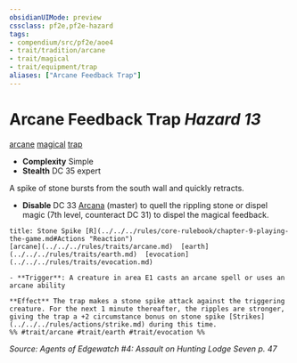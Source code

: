 ```yaml
---
obsidianUIMode: preview
cssclass: pf2e,pf2e-hazard
tags:
- compendium/src/pf2e/aoe4
- trait/tradition/arcane
- trait/magical
- trait/equipment/trap
aliases: ["Arcane Feedback Trap"]
---
```

# Arcane Feedback Trap *Hazard 13*  
[arcane](arcane.md)  [magical](magical.md)  [trap](trap.md)  

- **Complexity** Simple
- **Stealth** DC 35 expert  

A spike of stone bursts from the south wall and quickly retracts.

- **Disable** DC 33 [Arcana](../../skills.md#Arcana) (master) to quell the rippling stone or dispel magic (7th level, counteract DC 31) to dispel the magical feedback.  
     
```ad-embed-ability
title: Stone Spike [R](../../../rules/core-rulebook/chapter-9-playing-the-game.md#Actions "Reaction")
[arcane](../../../rules/traits/arcane.md)  [earth](../../../rules/traits/earth.md)  [evocation](../../../rules/traits/evocation.md)  

- **Trigger**: A creature in area E1 casts an arcane spell or uses an arcane ability

**Effect** The trap makes a stone spike attack against the triggering creature. For the next 1 minute thereafter, the ripples are stronger, giving the trap a +2 circumstance bonus on stone spike [Strikes](../../../rules/actions/strike.md) during this time.  
%% #trait/arcane #trait/earth #trait/evocation %%
```

*Source: Agents of Edgewatch #4: Assault on Hunting Lodge Seven p. 47*
